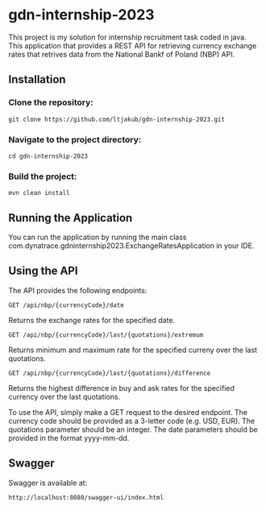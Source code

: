 # gdn-internship-2023
This project is my solution for internship recruitment task coded in java. 
This application that provides a REST API for retrieving currency exchange rates that retrives data from the National Bankf of Poland (NBP) API. 
## Installation
### Clone the repository:
```
git clone https://github.com/ltjakub/gdn-internship-2023.git
```
### Navigate to the project directory:
```
cd gdn-internship-2023
```
### Build the project:
```
mvn clean install
```
## Running the Application
You can run the application by running the main class com.dynatrace.gdninternship2023.ExchangeRatesApplication in your IDE.
## Using the API
The API provides the following endpoints:
```
GET /api/nbp/{currencyCode}/date
```
Returns the exchange rates for the specified date.
```
GET /api/nbp/{currencyCode}/last/{quotations}/extremum
```
Returns minimum and maximum rate for the specified curreny over the last quotations.
```
GET /api/nbp/{currencyCode}/last/{quotations}/difference
```
Returns the highest difference in buy and ask rates for the specified currency over the last quotations.


To use the API, simply make a GET request to the desired endpoint. The currency code should be provided as a 3-letter code (e.g. USD, EUR). The quotations parameter should be an integer. The date parameters should be provided in the format yyyy-mm-dd.

## Swagger
Swagger is available at:
```
http://localhost:8080/swagger-ui/index.html
```
